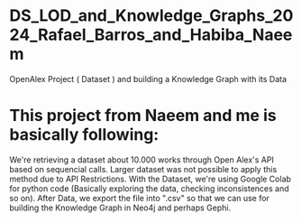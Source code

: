 # DS_LOD_and_Knowledge_Graphs_2024_Rafael_Barros_and_Habiba_Naeem
 OpenAlex Project ( Dataset ) and building a Knowledge Graph with its Data

 # This project from Naeem and me is basically following: 
 We're retrieving a dataset about 10.000 works through Open Alex's API based on sequencial calls. Larger dataset was not possible to apply this method due to API Restrictions. With the Dataset, we're using Google Colab for python code (Basically exploring the data, checking inconsistences and so on). After Data, we export the file into ".csv" so that we can use for building the Knowledge Graph in Neo4j and perhaps Gephi. 
